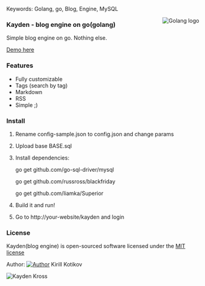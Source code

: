 Keywords: Golang, go, Blog, Engine, MySQL

<img src="http://golang.org/doc/gopher/frontpage.png" alt="Golang logo" align="right"/>

### Kayden - blog engine on go(golang)

Simple blog engine on go. Nothing else.

[Demo here](https://liamka.me)

### Features
- Fully customizable
- Tags (search by tag)
- Markdown
- RSS
- Simple ;)

### Install

1) Rename config-sample.json to config.json and change params

2) Upload base BASE.sql

3) Install dependencies:

	go get github.com/go-sql-driver/mysql
	
	go get github.com/russross/blackfriday
	
	go get github.com/liamka/Superior
	
3) Build it and run!

4) Go to http://your-website/kayden and login

### License

Kayden(blog engine) is open-sourced software licensed under the [MIT license](http://opensource.org/licenses/MIT)

Author: [![Author](https://liamka.me/public/favicon.ico)](https://liamka.me) Kirill Kotikov

![Kayden Kross](http://i.imgur.com/JN8TQxa.jpg)
